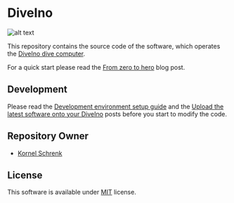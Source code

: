 # DiveIno #

![alt text](../master/logo_small.png "DiveIno logo")

This repository contains the source code of the software, which operates the [DiveIno dive computer](http://www.diveino.hu/2016/05/19/Introduction/).

For a quick start please read the [From zero to hero](http://www.diveino.hu/2016/06/03/FromZeroToHero/) blog post.

## Development

Please read the [Development environment setup guide](http://www.diveino.hu/2016/05/31/DevelopmentGuide/) and the [Upload the latest software onto your DiveIno](http://www.diveino.hu/2016/05/31/UploadSoftware/) posts before you start to modify the code.

## Repository Owner 

* [Kornel Schrenk](http://www.schrenk.hu/about/)

## License

This software is available under [MIT](../master/LICENSE) license.